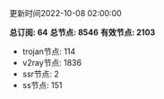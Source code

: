 更新时间2022-10-08 02:00:00

**总订阅: 64**
**总节点: 8546**
**有效节点: 2103**
- trojan节点: 114
- v2ray节点: 1836
- ssr节点: 2
- ss节点: 151
